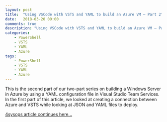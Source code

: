 ```yaml
---
layout: post
title:  "Using VSCode with VSTS and YAML to build an Azure VM – Part 2"
date:   2018-03-20 09:00
comments: true
description: "Using VSCode with VSTS and YAML to build an Azure VM – Part 2"
categories: 
    - PowerShell
    - VSTS 
    - YAML
    - Azure 
tags: 
    - PowerShell
    - VSTS 
    - YAML
    - Azure 
---
```


This is the second part of our two-part series on building a Windows Server in Azure by using a YAML configuration file in Visual Studio Team Services. 
In the first part of this article, we looked at creating a connection between Azure and VSTS while looking at JSON and YAML files to deploy.

[4sysops article continues here...](https://4sysops.com/archives/using-vscode-with-vsts-and-yaml-to-build-an-azure-vm-part-2/) 
